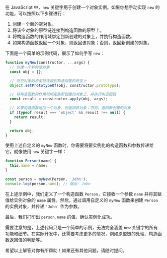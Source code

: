 在 JavaScript 中，`new` 关键字用于创建一个对象实例。如果你想手动实现 `new` 的功能，可以按照以下步骤进行：

1. 创建一个新的空对象。
2. 将该空对象的原型链连接到构造函数的原型上。
3. 将构造函数的作用域绑定到新创建的对象上，并执行构造函数。
4. 如果构造函数返回一个对象，则返回该对象；否则，返回新创建的对象。

下面是一个简单的示例代码，展示了如何手写 `new`：

```javascript
function myNew(constructor, ...args) {
  // 创建一个新的空对象
  const obj = {};

  // 将空对象的原型链连接到构造函数的原型上
  Object.setPrototypeOf(obj, constructor.prototype);

  // 将构造函数的作用域绑定到新创建的对象上，并执行构造函数
  const result = constructor.apply(obj, args);

  // 如果构造函数返回一个对象，则返回该对象；否则，返回新创建的对象
  if (typeof result === 'object' && result !== null) {
    return result;
  }

  return obj;
}
```

使用上述自定义的 `myNew` 函数时，你需要将要实例化的构造函数和参数传递给它，就像使用 `new` 关键字一样：

```javascript
function Person(name) {
  this.name = name;
}

const person = myNew(Person, 'John');
console.log(person.name); // 输出: John
```

在上述示例中，我们定义了一个构造函数 `Person`，它接收一个参数 `name` 并将其赋值给实例对象的 `name` 属性。然后，通过调用自定义的 `myNew` 函数来创建 `Person` 的实例对象，并传递 `'John'` 作为参数。

最后，我们打印出 `person.name` 的值，确认实例化成功。

需要注意的是，上述代码只是一个简单的示例，无法完全涵盖 `new` 关键字的所有功能和细节。在实际开发中，还需要考虑更多的情况，例如原型链的处理、构造函数返回值的判断等。

希望以上解答对你有所帮助！如果还有其他问题，请随时提问。